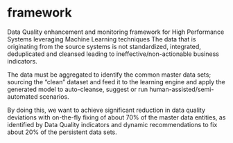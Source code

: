 # framework
Data Quality enhancement and monitoring framework for High Performance Systems leveraging Machine Learning techniques
The data that is originating from the source systems is not standardized, integrated, deduplicated and cleansed leading to ineffective/non-actionable business indicators.

The data must be aggregated to identify the common master data sets; sourcing the “clean” dataset and feed it to the learning engine and apply the generated model to auto-cleanse, suggest or run human-assisted/semi-automated scenarios.

By doing this, we want to achieve significant reduction in data quality deviations with on-the-fly fixing of about 70% of the master data entities, as identified by Data Quality indicators and dynamic recommendations to fix about 20% of the persistent data sets.
